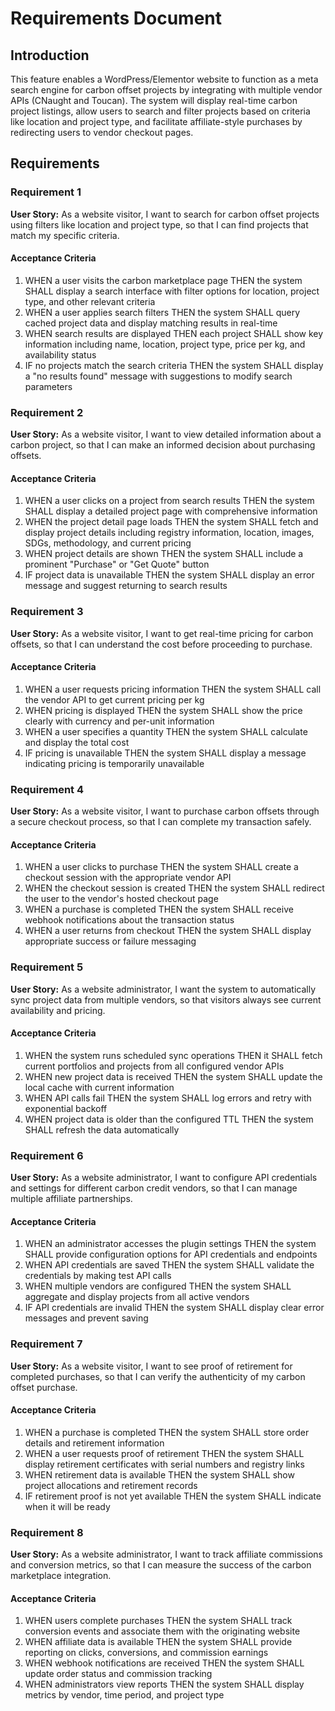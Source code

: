 # Requirements Document

## Introduction

This feature enables a WordPress/Elementor website to function as a meta search engine for carbon offset projects by integrating with multiple vendor APIs (CNaught and Toucan). The system will display real-time carbon project listings, allow users to search and filter projects based on criteria like location and project type, and facilitate affiliate-style purchases by redirecting users to vendor checkout pages.

## Requirements

### Requirement 1

**User Story:** As a website visitor, I want to search for carbon offset projects using filters like location and project type, so that I can find projects that match my specific criteria.

#### Acceptance Criteria

1. WHEN a user visits the carbon marketplace page THEN the system SHALL display a search interface with filter options for location, project type, and other relevant criteria
2. WHEN a user applies search filters THEN the system SHALL query cached project data and display matching results in real-time
3. WHEN search results are displayed THEN each project SHALL show key information including name, location, project type, price per kg, and availability status
4. IF no projects match the search criteria THEN the system SHALL display a "no results found" message with suggestions to modify search parameters

### Requirement 2

**User Story:** As a website visitor, I want to view detailed information about a carbon project, so that I can make an informed decision about purchasing offsets.

#### Acceptance Criteria

1. WHEN a user clicks on a project from search results THEN the system SHALL display a detailed project page with comprehensive information
2. WHEN the project detail page loads THEN the system SHALL fetch and display project details including registry information, location, images, SDGs, methodology, and current pricing
3. WHEN project details are shown THEN the system SHALL include a prominent "Purchase" or "Get Quote" button
4. IF project data is unavailable THEN the system SHALL display an error message and suggest returning to search results

### Requirement 3

**User Story:** As a website visitor, I want to get real-time pricing for carbon offsets, so that I can understand the cost before proceeding to purchase.

#### Acceptance Criteria

1. WHEN a user requests pricing information THEN the system SHALL call the vendor API to get current pricing per kg
2. WHEN pricing is displayed THEN the system SHALL show the price clearly with currency and per-unit information
3. WHEN a user specifies a quantity THEN the system SHALL calculate and display the total cost
4. IF pricing is unavailable THEN the system SHALL display a message indicating pricing is temporarily unavailable

### Requirement 4

**User Story:** As a website visitor, I want to purchase carbon offsets through a secure checkout process, so that I can complete my transaction safely.

#### Acceptance Criteria

1. WHEN a user clicks to purchase THEN the system SHALL create a checkout session with the appropriate vendor API
2. WHEN the checkout session is created THEN the system SHALL redirect the user to the vendor's hosted checkout page
3. WHEN a purchase is completed THEN the system SHALL receive webhook notifications about the transaction status
4. WHEN a user returns from checkout THEN the system SHALL display appropriate success or failure messaging

### Requirement 5

**User Story:** As a website administrator, I want the system to automatically sync project data from multiple vendors, so that visitors always see current availability and pricing.

#### Acceptance Criteria

1. WHEN the system runs scheduled sync operations THEN it SHALL fetch current portfolios and projects from all configured vendor APIs
2. WHEN new project data is received THEN the system SHALL update the local cache with current information
3. WHEN API calls fail THEN the system SHALL log errors and retry with exponential backoff
4. WHEN project data is older than the configured TTL THEN the system SHALL refresh the data automatically

### Requirement 6

**User Story:** As a website administrator, I want to configure API credentials and settings for different carbon credit vendors, so that I can manage multiple affiliate partnerships.

#### Acceptance Criteria

1. WHEN an administrator accesses the plugin settings THEN the system SHALL provide configuration options for API credentials and endpoints
2. WHEN API credentials are saved THEN the system SHALL validate the credentials by making test API calls
3. WHEN multiple vendors are configured THEN the system SHALL aggregate and display projects from all active vendors
4. IF API credentials are invalid THEN the system SHALL display clear error messages and prevent saving

### Requirement 7

**User Story:** As a website visitor, I want to see proof of retirement for completed purchases, so that I can verify the authenticity of my carbon offset purchase.

#### Acceptance Criteria

1. WHEN a purchase is completed THEN the system SHALL store order details and retirement information
2. WHEN a user requests proof of retirement THEN the system SHALL display retirement certificates with serial numbers and registry links
3. WHEN retirement data is available THEN the system SHALL show project allocations and retirement records
4. IF retirement proof is not yet available THEN the system SHALL indicate when it will be ready

### Requirement 8

**User Story:** As a website administrator, I want to track affiliate commissions and conversion metrics, so that I can measure the success of the carbon marketplace integration.

#### Acceptance Criteria

1. WHEN users complete purchases THEN the system SHALL track conversion events and associate them with the originating website
2. WHEN affiliate data is available THEN the system SHALL provide reporting on clicks, conversions, and commission earnings
3. WHEN webhook notifications are received THEN the system SHALL update order status and commission tracking
4. WHEN administrators view reports THEN the system SHALL display metrics by vendor, time period, and project type